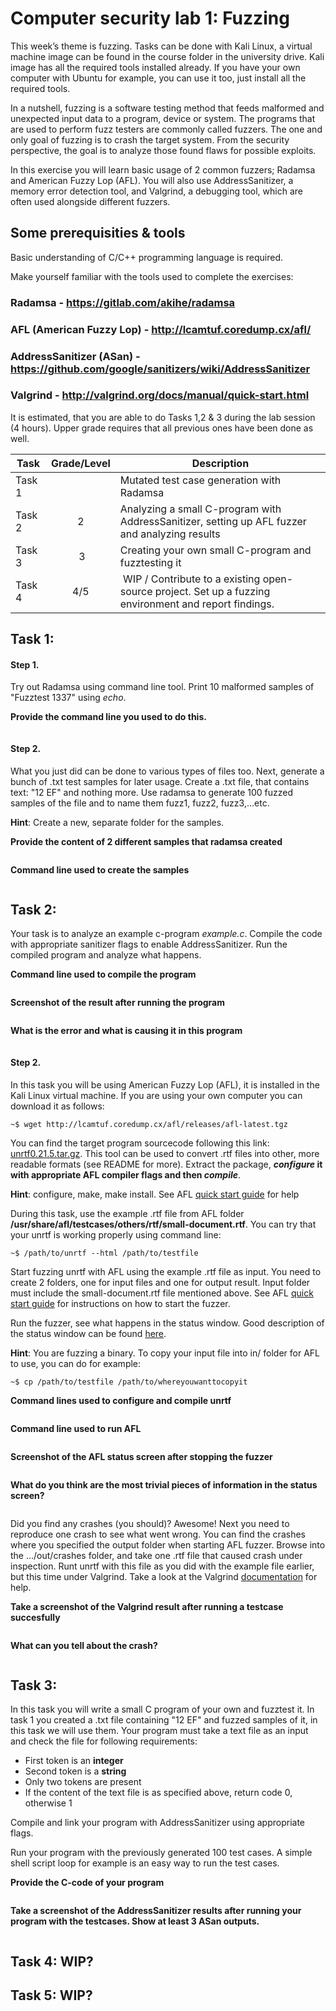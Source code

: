 # **Computer security lab 1: Fuzzing**
This week’s theme is fuzzing. Tasks can be done with Kali Linux, a virtual machine image can be found in the course folder in the university drive. Kali image has all the required tools installed already. If you have your own computer with Ubuntu for example, you can use it too, just install all the required tools.
 
In a nutshell, fuzzing is a software testing method that feeds malformed and unexpected input data to a program, device or system. The programs that are used to perform fuzz testers are commonly called fuzzers. The one and only goal of fuzzing is to crash the target system. From the security perspective, the goal is to analyze those found flaws for possible exploits.

In this exercise you will learn basic usage of 2 common fuzzers; Radamsa and American Fuzzy Lop (AFL). You will also use AddressSanitizer, a memory error detection tool, and Valgrind, a debugging tool, which are often used alongside different fuzzers.

## Some prerequisities & tools
Basic understanding of C/C++ programming language is required.

Make yourself familiar with the tools used to complete the exercises:

### **Radamsa** - https://gitlab.com/akihe/radamsa

### **AFL** (American Fuzzy Lop) - http://lcamtuf.coredump.cx/afl/

### **AddressSanitizer** (ASan) - https://github.com/google/sanitizers/wiki/AddressSanitizer

### **Valgrind** - http://valgrind.org/docs/manual/quick-start.html

It is estimated, that you are able to do Tasks 1,2 & 3 during the lab session (4 hours). Upper grade requires that all previous ones have been done as well.

Task|Grade/Level|Description|
----|:---:|-----------|
Task 1 |   | Mutated test case generation with Radamsa
Task 2 | 2 | Analyzing a small C-program with AddressSanitizer, setting up AFL fuzzer and analyzing results
Task 3 | 3 | Creating your own small C-program and fuzztesting it
Task 4 | 4/5 | WIP / Contribute to a existing open-source project. Set up a fuzzing environment and report findings.


## Task 1:
#### Step 1.
Try out Radamsa using command line tool. Print 10 malformed samples of "Fuzztest 1337" using _echo_.

**Provide the command line you used to do this.**
```
```
#### Step 2.
 What you just did can be done to various types of files too. Next, generate a bunch of .txt test samples for later usage. Create a .txt file, that contains text: "12 EF" and nothing more. Use radamsa to generate 100 fuzzed samples of the file and to name them fuzz1, fuzz2, fuzz3,...etc.

 __Hint__: Create a new, separate folder for the samples.

**Provide the content of 2 different samples that radamsa created**
```
```

**Command line used to create the samples**
```
```

## Task 2:
Your task is to analyze an example c-program *example.c*. Compile the code with appropriate sanitizer flags to enable AddressSanitizer. Run the compiled program and analyze what happens.

**Command line used to compile the program**
```
```
**Screenshot of the result after running the program**
```
```
**What is the error and what is causing it in this program**
```
```
#### Step 2.

In this task you will be using American Fuzzy Lop (AFL), it is installed in the Kali Linux virtual machine. If you are using your own computer you can download it as follows:
```
~$ wget http://lcamtuf.coredump.cx/afl/releases/afl-latest.tgz
```
You can find the target program sourcecode following this link: [unrtf0.21.5.tar.gz](https://ftp.gnu.org/gnu/unrtf/unrtf-0.21.5.tar.gz). This tool can be used to convert .rtf files into other, more readable formats (see README for more). Extract the package, **_configure_ it with appropriate AFL compiler flags and then _compile_**.

__Hint__: configure, make, make install. See AFL [quick start guide](http://lcamtuf.coredump.cx/afl/README.txt) for help

During this task, use the example .rtf file from AFL folder **/usr/share/afl/testcases/others/rtf/small-document.rtf**. You can try that your unrtf is working properly using command line:
```
~$ /path/to/unrtf --html /path/to/testfile
```
Start fuzzing unrtf with AFL using the example .rtf file as input. You need to create 2 folders, one for input files and one for output result. Input folder must include the small-document.rtf file mentioned above. See AFL [quick start guide](http://lcamtuf.coredump.cx/afl/README.txt) for instructions on how to start the fuzzer. 

Run the fuzzer, see what happens in the status window. Good description of the status window can be found [here](http://lcamtuf.coredump.cx/afl/status_screen.txt).

__Hint__: You are fuzzing a binary. To copy your input file into in/ folder for AFL to use, you can do for example:
```
~$ cp /path/to/testfile /path/to/whereyouwanttocopyit
```
**Command lines used to configure and compile unrtf**
```
```
**Command line used to run AFL**
```
```
**Screenshot of the AFL status screen after stopping the fuzzer**
```
```
**What do you think are the most trivial pieces of information in the status screen?**
```
```
Did you find any crashes (you should)? Awesome! Next you need to reproduce one crash to see what went wrong. You can find the crashes where you specified the output folder when starting AFL fuzzer. Browse into the .../out/crashes folder, and take one .rtf file that caused crash under inspection. Runt unrtf with this file as you did with the example file earlier, but this time under Valgrind. Take a look at the Valgrind [documentation](http://valgrind.org/docs/manual/quick-start.html) for help.

**Take a screenshot of the Valgrind result after running a testcase succesfully**
```
```
**What can you tell about the crash?**
```
```

## Task 3:

In this task you will write a small C program of your own and fuzztest it. In task 1 you created a .txt file containing "12 EF" and fuzzed samples of it, in this task we will use them. Your program must take a text file as an input and check the file for following requirements:
- First token is an **integer**
- Second token is a **string**
- Only two tokens are present
- If the content of the text file is as specified above, return code 0, otherwise 1

Compile and link your program with AddressSanitizer using appropriate flags.

Run your program with the previously generated 100 test cases. A simple shell script loop for example is an easy way to run the test cases.

**Provide the C-code of your program**
```
```
**Take a screenshot of the AddressSanitizer results after running your program with the testcases. Show at least 3 ASan outputs.**
```
```

## Task 4: WIP?
## Task 5: WIP?